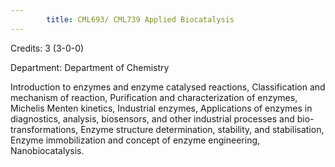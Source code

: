 ```yaml
---
        title: CML693/ CML739 Applied Biocatalysis
---
```

Credits: 3 (3-0-0)

Department: Department of Chemistry

Introduction to enzymes and enzyme catalysed reactions, Classification and mechanism of reaction, Purification and characterization of enzymes, Michelis Menten kinetics, Industrial enzymes, Applications of enzymes in diagnostics, analysis, biosensors, and other industrial processes and bio-transformations, Enzyme structure determination, stability, and stabilisation, Enzyme immobilization and concept of enzyme engineering, Nanobiocatalysis.